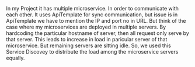 In my Project it has multiple microservice. In order to communicate with each other. It uses ApiTemplate for sync communication, but issue is in ApiTemplate we have to mention the IP and port no in URL.
But think of the case where my microservices are deployed in multiple servers. By hardcoding the particular hostname of server, then all request only serve by that server. This leads to increase in load in paricular server of that microservice.
But remaining servers are sitting idle. So, we used this Service Discovey to distribute the load among the microservice servers equally. 
